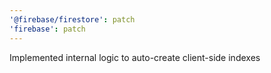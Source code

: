 ```yaml
---
'@firebase/firestore': patch
'firebase': patch
---
```


Implemented internal logic to auto-create client-side indexes

